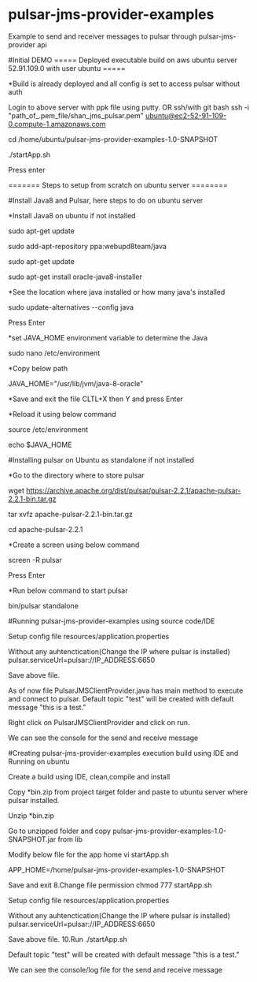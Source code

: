 # pulsar-jms-provider-examples

Example to send and receiver messages to pulsar through pulsar-jms-provider api

#Initial DEMO ===== Deployed executable build on aws ubuntu server 52.91.109.0 with user ubuntu =====

*Build is already deployed and all config is set to access pulsar without auth

Login to above server with ppk file using putty. OR ssh/with git bash ssh -i "path_of_.pem_file/shan_jms_pulsar.pem" ubuntu@ec2-52-91-109-0.compute-1.amazonaws.com

cd /home/ubuntu/pulsar-jms-provider-examples-1.0-SNAPSHOT

./startApp.sh

Press enter

======= Steps to setup from scratch on ubuntu server ========

#Install Java8 and Pulsar, here steps to do on ubuntu server

*Install Java8 on ubuntu if not installed

sudo apt-get update

sudo add-apt-repository ppa:webupd8team/java

sudo apt-get update

sudo apt-get install oracle-java8-installer

*See the location where java installed or how many java's installed

sudo update-alternatives --config java

Press Enter

*set JAVA_HOME environment variable to determine the Java

sudo nano /etc/environment

*Copy below path

JAVA_HOME="/usr/lib/jvm/java-8-oracle"

*Save and exit the file CLTL+X then Y and press Enter

*Reload it using below command

source /etc/environment

echo $JAVA_HOME

#Installing pulsar on Ubuntu as standalone if not installed

*Go to the directory where to store pulsar

wget https://archive.apache.org/dist/pulsar/pulsar-2.2.1/apache-pulsar-2.2.1-bin.tar.gz

tar xvfz apache-pulsar-2.2.1-bin.tar.gz

cd apache-pulsar-2.2.1

*Create a screen using below command

screen -R pulsar

Press Enter

*Run below command to start pulsar

bin/pulsar standalone

#Running pulsar-jms-provider-examples using source code/IDE

Setup config file resources/application.properties

Without any auhtenctication(Change the IP where pulsar is installed) pulsar.serviceUrl=pulsar://IP_ADDRESS:6650

Save above file.

As of now file PulsarJMSClientProvider.java has main method to execute and connect to pulsar. Default topic "test" will be created with default message "this is a test."

Right click on PulsarJMSClientProvider and click on run.

We can see the console for the send and receive message

#Creating pulsar-jms-provider-examples execution build using IDE and Running on ubuntu

Create a build using IDE, clean,compile and install

Copy *bin.zip from project target folder and paste to ubuntu server where pulsar installed.

Unzip *bin.zip

Go to unzipped folder and copy pulsar-jms-provider-examples-1.0-SNAPSHOT.jar from lib

Modify below file for the app home vi startApp.sh

APP_HOME=/home/pulsar-jms-provider-examples-1.0-SNAPSHOT

Save and exit 8.Change file permission chmod 777 startApp.sh

Setup config file resources/application.properties

Without any auhtenctication(Change the IP where pulsar is installed) pulsar.serviceUrl=pulsar://IP_ADDRESS:6650

Save above file. 10.Run ./startApp.sh

Default topic "test" will be created with default message "this is a test."

We can see the console/log file for the send and receive message
